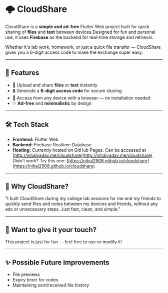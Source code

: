 
# 🌩️ CloudShare

CloudShare is a **simple and ad-free** Flutter Web project built for quick sharing of **files** and **text** between devices.Designed for fun and personal use, it uses **Firebase** as the backend for real-time storage and retrieval.

Whether it's lab work, homework, or just a quick file transfer — CloudShare gives you a 6-digit access code to make the exchange super easy.

---

## 🚀 Features

- 📁 Upload and share **files** or **text** instantly
- 🔒 Generate a **6-digit access code** for secure sharing
- 📱 Access from any device with a browser — no installation needed
- ✨ **Ad-free** and **minimalistic** by design

---

## 🛠️ Tech Stack

- **Frontend:** Flutter Web
- **Backend:** Firebase Realtime Database
- **Hosting:** Currently hosted on GitHub Pages.   Can be accessed at [http://nihalyadav.me/cloudshare](http://nihalyadav.me/cloudshare) <br> 
Didn't work? Try this one: [https://nihal2908.github.io/cloudshare](https://nihal2908.github.io/cloudshare)

---

## 🧐 Why CloudShare?

"I built CloudShare during my college lab sessions for me and my friends to quickly send files and notes between my devices and friends, without any ads or unnecessary steps. Just fast, clean, and simple."

---

## 📄 Want to give it your touch?

This project is just for fun — feel free to use or modify it!

---

## ✨ Possible Future Improvements

- File previews
- Expiry timer for codes
- Maintaining sent/received file history
